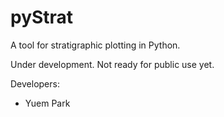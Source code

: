 # pyStrat

A tool for stratigraphic plotting in Python.

Under development. Not ready for public use yet.

Developers:
* Yuem Park

